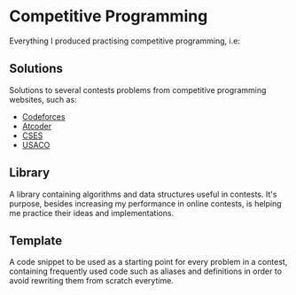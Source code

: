 # Competitive Programming

Everything I produced practising competitive programming, i.e:

## Solutions

Solutions to several contests problems from competitive programming websites, such as:

- [Codeforces](https://codeforces.com/)
- [Atcoder](https://atcoder.jp/)
- [CSES](https://cses.fi/)
- [USACO](http://www.usaco.org/)

## Library

A library containing algorithms and data structures useful in contests. It's purpose, besides increasing my performance in online contests, is helping me practice their ideas and implementations.

## Template

A code snippet to be used as a starting point for every problem in a contest, containing frequently used code such as aliases and definitions in order to avoid rewriting them from scratch everytime.
